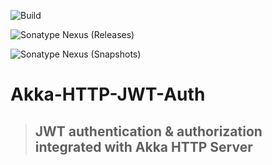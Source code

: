 ![Build](https://img.shields.io/github/workflow/status/bilal-fazlani/akka-http-jwt-auth/Build?style=for-the-badge)

![Sonatype Nexus (Releases)](https://img.shields.io/nexus/r/tech.bilal/akka-http-jwt-auth_3.0.0-RC1?color=green&label=RELEASE%20VERSION&server=https%3A%2F%2Foss.sonatype.org&style=for-the-badge)

![Sonatype Nexus (Snapshots)](https://img.shields.io/nexus/s/tech.bilal/akka-http-jwt-auth_3.0.0-RC1?label=SNAPSHOT%20VERSION&server=https%3A%2F%2Foss.sonatype.org&style=for-the-badge)

# Akka-HTTP-JWT-Auth

> ## JWT authentication & authorization integrated with Akka HTTP Server
